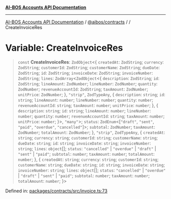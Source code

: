 [**AI-BOS Accounts API Documentation**](../../../README.md)

***

[AI-BOS Accounts API Documentation](../../../README.md) / [@aibos/contracts](../README.md) / [](../README.md) / CreateInvoiceRes

# Variable: CreateInvoiceRes

> `const` **CreateInvoiceRes**: `ZodObject`\<\{ `createdAt`: `ZodString`; `currency`: `ZodString`; `customerId`: `ZodString`; `customerName`: `ZodString`; `dueDate`: `ZodString`; `id`: `ZodString`; `invoiceDate`: `ZodString`; `invoiceNumber`: `ZodString`; `lines`: `ZodArray`\<`ZodObject`\<\{ `description`: `ZodString`; `id`: `ZodString`; `lineAmount`: `ZodNumber`; `lineNumber`: `ZodNumber`; `quantity`: `ZodNumber`; `revenueAccountId`: `ZodString`; `taxAmount`: `ZodNumber`; `unitPrice`: `ZodNumber`; \}, `"strip"`, `ZodTypeAny`, \{ `description`: `string`; `id`: `string`; `lineAmount`: `number`; `lineNumber`: `number`; `quantity`: `number`; `revenueAccountId`: `string`; `taxAmount`: `number`; `unitPrice`: `number`; \}, \{ `description`: `string`; `id`: `string`; `lineAmount`: `number`; `lineNumber`: `number`; `quantity`: `number`; `revenueAccountId`: `string`; `taxAmount`: `number`; `unitPrice`: `number`; \}\>, `"many"`\>; `status`: `ZodEnum`\<\[`"draft"`, `"sent"`, `"paid"`, `"overdue"`, `"cancelled"`\]\>; `subtotal`: `ZodNumber`; `taxAmount`: `ZodNumber`; `totalAmount`: `ZodNumber`; \}, `"strip"`, `ZodTypeAny`, \{ `createdAt`: `string`; `currency`: `string`; `customerId`: `string`; `customerName`: `string`; `dueDate`: `string`; `id`: `string`; `invoiceDate`: `string`; `invoiceNumber`: `string`; `lines`: `object`[]; `status`: `"cancelled"` \| `"overdue"` \| `"draft"` \| `"sent"` \| `"paid"`; `subtotal`: `number`; `taxAmount`: `number`; `totalAmount`: `number`; \}, \{ `createdAt`: `string`; `currency`: `string`; `customerId`: `string`; `customerName`: `string`; `dueDate`: `string`; `id`: `string`; `invoiceDate`: `string`; `invoiceNumber`: `string`; `lines`: `object`[]; `status`: `"cancelled"` \| `"overdue"` \| `"draft"` \| `"sent"` \| `"paid"`; `subtotal`: `number`; `taxAmount`: `number`; `totalAmount`: `number`; \}\>

Defined in: [packages/contracts/src/invoice.ts:73](https://github.com/pohlai88/accounts/blob/48103fb36d28b2b9bfb33472b6de2f719773cde9/packages/contracts/src/invoice.ts#L73)
